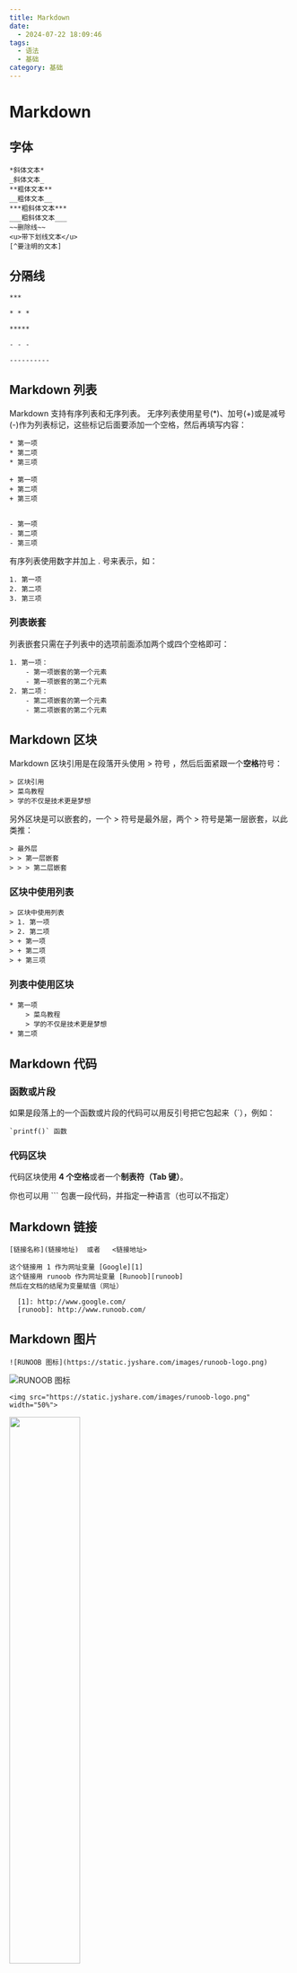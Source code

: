 ```yaml
---
title: Markdown
date:
  - 2024-07-22 18:09:46
tags:
  - 语法
  - 基础
category: 基础
---
```




# Markdown

## 字体

```
*斜体文本*
_斜体文本_
**粗体文本**
__粗体文本__
***粗斜体文本***
___粗斜体文本___
~~删除线~~
<u>带下划线文本</u>
[^要注明的文本]
```

## 分隔线

```
***

* * *

*****

- - -

----------
```

## Markdown 列表

 Markdown 支持有序列表和无序列表。
无序列表使用星号(*)、加号(+)或是减号(-)作为列表标记，这些标记后面要添加一个空格，然后再填写内容：

```
* 第一项
* 第二项
* 第三项

+ 第一项
+ 第二项
+ 第三项


- 第一项
- 第二项
- 第三项
```

有序列表使用数字并加上 . 号来表示，如：

```
1. 第一项
2. 第二项
3. 第三项
```

### 列表嵌套

列表嵌套只需在子列表中的选项前面添加两个或四个空格即可：

```
1. 第一项：
    - 第一项嵌套的第一个元素
    - 第一项嵌套的第二个元素
2. 第二项：
    - 第二项嵌套的第一个元素
    - 第二项嵌套的第二个元素
```

## Markdown 区块

Markdown 区块引用是在段落开头使用 > 符号 ，然后后面紧跟一个**空格**符号：

```
> 区块引用
> 菜鸟教程
> 学的不仅是技术更是梦想
```

另外区块是可以嵌套的，一个 > 符号是最外层，两个 > 符号是第一层嵌套，以此类推：

```
> 最外层
> > 第一层嵌套
> > > 第二层嵌套
```

### 区块中使用列表

```
> 区块中使用列表
> 1. 第一项
> 2. 第二项
> + 第一项
> + 第二项
> + 第三项
```

### 列表中使用区块

```
* 第一项
    > 菜鸟教程
    > 学的不仅是技术更是梦想
* 第二项
```

## Markdown 代码

### 函数或片段

如果是段落上的一个函数或片段的代码可以用反引号把它包起来（`），例如：

```
`printf()` 函数
```

### 代码区块

代码区块使用 **4 个空格**或者一个**制表符（Tab 键）**。

你也可以用 ``` 包裹一段代码，并指定一种语言（也可以不指定）



## Markdown 链接

```
[链接名称](链接地址)  或者   <链接地址>

这个链接用 1 作为网址变量 [Google][1]
这个链接用 runoob 作为网址变量 [Runoob][runoob]
然后在文档的结尾为变量赋值（网址）

  [1]: http://www.google.com/
  [runoob]: http://www.runoob.com/
```

## Markdown 图片

```
![RUNOOB 图标](https://static.jyshare.com/images/runoob-logo.png)
```

![RUNOOB 图标](https://static.jyshare.com/images/runoob-logo.png)

```
<img src="https://static.jyshare.com/images/runoob-logo.png" width="50%">
```

<img src="https://static.jyshare.com/images/runoob-logo.png" width="50%">

### Markdown 表格

Markdown 制作表格使用 | 来分隔不同的单元格，使用 - 来分隔表头和其他行

```
|  表头   | 表头  |
|  ----  | ----  |
| 单元格  | 单元格 |
| 单元格  | 单元格 |
```

### 对齐方式

```
| 左对齐 | 右对齐 | 居中对齐 |
| :-----| ----: | :----: |
| 单元格 | 单元格 | 单元格 |
| 单元格 | 单元格 | 单元格 |
```

## Markdown 高级技巧

### 支持的 HTML 元素

不在 Markdown 涵盖范围之内的标签，都可以直接在文档里面用 HTML 撰写。

目前支持的 HTML 元素有：`<kbd> <b> <i> <em> <sup> <sub> <br>`等 ，如：

```
使用 <kbd>Ctrl</kbd>+<kbd>Alt</kbd>+<kbd>Del</kbd> 重启电脑
```

使用 <kbd>Ctrl</kbd>+<kbd>Alt</kbd>+<kbd>Del</kbd> 重启电脑

### 转义

```
**文本加粗** 
\*\* 正常显示星号 \*\*
```

### 公式

**Markdown Preview Enhanced** 使用 [KaTeX](https://github.com/Khan/KaTeX) 或者 [MathJax](https://github.com/mathjax/MathJax) 来渲染数学表达式。

KaTeX 拥有比 MathJax 更快的性能，但是它却少了很多 MathJax 拥有的特性。你可以查看 KaTeX supported functions/symbols 来了解 KaTeX 支持那些符号和函数。

默认下的分隔符：

- `$...$` 或者 `\(...\)` 中的数学表达式将会在行内显示。
- `$$...$$` 或者 `\[...\]` 或者 ````math` 中的数学表达式将会在块内显示。

